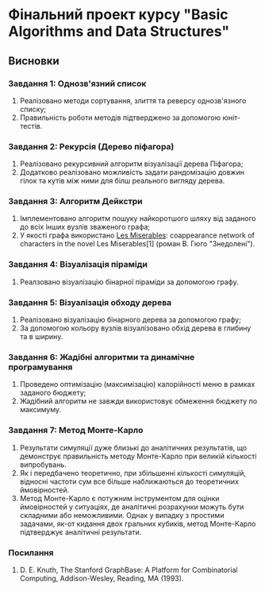 # Фінальний проект курсу "Basic Algorithms and Data Structures"

## Висновки

### Завдання 1: Однозв'язний список

1. Реалізовано методи сортування, злиття та реверсу однозв'язного списку;
2. Правильність роботи методів підтверджено за допомогою юніт-тестів.

### Завдання 2: Рекурсія (Дерево піфагора)

1. Реалізовано рекурсивний алгоритм візуалізації дерева Піфагора;
2. Додатково реалізовано можливість задати рандомізацію довжин гілок та кутів між ними для білш реального вигляду дерева.

### Завдання 3: Алгоритм Дейкстри

1. Імплементовано алгоритм пошуку найкоротшого шляху від заданого до всіх інших вузлів зваженого графа;
2. У якості графа використано [Les Miserables](https://websites.umich.edu/~mejn/netdata/):
coappearance network of characters in the novel Les Miserables[1] (роман В. Гюго "Знедолені").

### Завдання 4: Візуалізація піраміди

1. Реалзовано візуалізацію бінарної піраміди за допомогою графу.

### Завдання 5: Візуалізація обходу дерева

1. Реалізовано візуалізацію бінарного дерева за допомогою графу;
2. За допомогою кольору вузлів візуалізовано обхід дерева в глибину та в ширину.

### Завдання 6: Жадібні алгоритми та динамічне програмування

1. Проведено оптимізацію (максимізацію) калорійності меню в рамках заданого бюджету;
2. Жадібний алгоритм не завжди використовує обмеження бюджету по максимуму.


### Завдання 7: Метод Монте-Карло

1. Результати симуляції дуже близькі до аналітичних результатів, що демонструє правильність методу Монте-Карло при великій кількості випробувань.
2. Як і передбачено теоретично, при збільшенні кількості симуляцій, відносні частоти сум все більше наближаються до теоретичних ймовірностей.
3. Метод Монте-Карло є потужним інструментом для оцінки ймовірностей у ситуаціях, де аналітичні розрахунки можуть бути складними або неможливими. Однак у випадку з простими задачами, як-от кидання двох гральних кубиків, метод Монте-Карло підтверджує аналітичні результати.

### Посилання

1. D. E. Knuth, The Stanford GraphBase: A Platform for Combinatorial Computing, Addison-Wesley, Reading, MA (1993).
